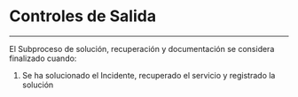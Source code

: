 # Controles de Salida

---

El Subproceso de solución, recuperación y documentación se considera finalizado cuando:

1. Se ha solucionado el Incidente, recuperado el servicio y registrado la solución



